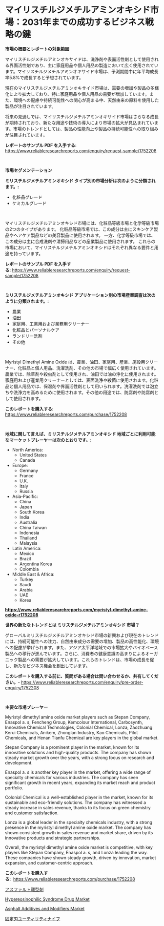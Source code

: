 <p><h1>マイリスチルジメチルアミンオキシド市場：2031年までの成功するビジネス戦略の鍵</h1></p><p><strong>市場の概要とレポートの対象範囲</strong></p>
<p><p>マイリスチルジメチルアミンオキサイドは、洗浄剤や表面活性剤として使用される界面活性剤であり、主に家庭用品や個人用品の製造において広く使用されています。マイリスチルジメチルアミンオキサイド市場は、予測期間中に年平均成長率5.8%で成長すると予想されています。</p><p>現在のマイリスチルジメチルアミンオキサイド市場は、需要の増加や製品の多様化により拡大しており、特に家庭用品や個人用品の需要が増加しています。また、環境への配慮や持続可能性への関心が高まる中、天然由来の原料を使用した製品が注目されています。</p><p>将来の見通しでは、マイリスチルジメチルアミンオキサイド市場はさらなる成長が期待されており、新たな用途や技術の導入により市場の拡大が見込まれています。市場のトレンドとしては、製品の性能向上や製品の持続可能性への取り組みが注目されています。</p></p>
<p><strong>レポートのサンプル PDF を入手する:</strong> <a href="https://www.reliableresearchreports.com/enquiry/request-sample/1752208">https://www.reliableresearchreports.com/enquiry/request-sample/1752208</a></p>
<p>&nbsp;</p>
<p><strong>市場セグメンテーション</strong></p>
<p><strong>ミリスチルジメチルアミンオキシド タイプ別の市場分析は次のように分類されます。:</strong></p>
<p><ul><li>化粧品グレード</li><li>ケミカルグレード</li></ul></p>
<p>&nbsp;</p>
<p><p>マイリスチルジメチルアミンオキシド市場には、化粧品等級市場と化学等級市場の2つのタイプがあります。 化粧品等級市場では、この成分は主にスキンケア製品やヘアケア製品などの美容製品に使用されます。 一方、化学等級市場では、この成分は主に合成洗剤や清掃用品などの産業製品に使用されます。 これらの市場において、マイリスチルジメチルアミンオキシドはそれぞれ異なる要件と用途を持っています。</p></p>
<p><strong>レポートのサンプル PDF を入手する:</strong>&nbsp;<a href="https://www.reliableresearchreports.com/enquiry/request-sample/1752208">https://www.reliableresearchreports.com/enquiry/request-sample/1752208</a></p>
<p>&nbsp;</p>
<p><strong> ミリスチルジメチルアミンオキシド アプリケーション別の市場産業調査は次のように分類されます。:</strong></p>
<p><ul><li>農業</li><li>油田</li><li>家庭用、工業用および業務用クリーナー</li><li>化粧品とパーソナルケア</li><li>ランドリー洗剤</li><li>その他</li></ul></p>
<p>&nbsp;</p>
<p><p>Myristyl Dimethyl Amine Oxide は、農業、油田、家庭用、産業、施設用クリーナー、化粧品と個人用品、洗濯洗剤、その他の市場で幅広く使用されています。農業では、除草剤や殺虫剤として使用され、油田では油の浄化に使用されます。家庭用および産業用クリーナーとしては、表面洗浄や殺菌に使用されます。化粧品と個人用品では、保湿剤や界面活性剤として用いられます。洗濯洗剤では泡立ちや洗浄力を高めるために使用されます。その他の用途では、防腐剤や防腐剤として使用されます。</p></p>
<p><strong>このレポートを購入する:</strong>&nbsp; <a href="https://www.reliableresearchreports.com/purchase/1752208">https://www.reliableresearchreports.com/purchase/1752208</a></p>
<p>&nbsp;</p>
<p><strong>地域に関して言えば、ミリスチルジメチルアミンオキシド 地域ごとに利用可能なマーケットプレーヤーは次のとおりです。:</strong></p>
<p><ul>
    <li>
        North America:
        <ul>
            <li>United States</li>
            <li>Canada</li>
        </ul>
    </li>
    <li>
        Europe:
        <ul>
            <li>Germany</li>
            <li>France</li>
            <li>U.K.</li>
            <li>Italy</li>
            <li>Russia</li>
        </ul>
    </li>
    <li>
        Asia-Pacific:
        <ul>
            <li>China</li>
            <li>Japan</li>
            <li>South Korea</li>
            <li>India</li>
            <li>Australia</li>
            <li>China Taiwan</li>
            <li>Indonesia</li>
            <li>Thailand</li>
            <li>Malaysia</li>
        </ul>
    </li>
    <li>
        Latin America:
        <ul>
            <li>Mexico</li>
            <li>Brazil</li>
            <li>Argentina Korea</li>
            <li>Colombia</li>
        </ul>
    </li>
    <li>
        Middle East & Africa:
        <ul>
            <li>Turkey</li>
            <li>Saudi</li>
            <li>Arabia</li>
            <li>UAE</li>
            <li>Korea</li>
        </ul>
    </li>
    </ul></p>
<p><strong><a href="https://www.reliableresearchreports.com/myristyl-dimethyl-amine-oxide-r1752208">https://www.reliableresearchreports.com/myristyl-dimethyl-amine-oxide-r1752208</a></strong>&nbsp;</p>
<p><strong>世界の新たなトレンドとは ミリスチルジメチルアミンオキシド 市場？</strong></p>
<p><p>グローバルミリスチルジメチルアミンオキシド市場の新興および現在のトレンドには、持続可能性への注力、自然由来成分の需要の増加、製品の高性能化、環境への配慮が挙げられます。また、アジア太平洋地域での市場拡大やバイオベース製品への移行が進んでいます。さらに、消費者の健康意識の高まりによるオーガニック製品への需要が拡大しています。これらのトレンドは、市場の成長を促し、新たなビジネス機会を創出しています。</p></p>
<p><strong>このレポートを購入する前に、質問がある場合は問い合わせるか、共有してください。</strong>- <a href="https://www.reliableresearchreports.com/enquiry/pre-order-enquiry/1752208">https://www.reliableresearchreports.com/enquiry/pre-order-enquiry/1752208</a></p>
<p>&nbsp;</p>
<p><strong>主要な市場プレーヤー</strong></p>
<p><p>Myristyl dimethyl amine oxide market players such as Stepan Company, Enaspol a. s, Fencheng Group, Kemcolour International, Carbosynth, Innovative Chemical Technologies, Colonial Chemical, Lonza, Zaozhuang Kerui Chemicals, Anikem, Zhonglan Industry, Kao Chemicals, Pilot Chemicals, and Henan Tianfu Chemical are key players in the global market.</p><p>Stepan Company is a prominent player in the market, known for its innovative solutions and high-quality products. The company has shown steady market growth over the years, with a strong focus on research and development.</p><p>Enaspol a. s is another key player in the market, offering a wide range of specialty chemicals for various industries. The company has seen significant growth in recent years, expanding its market reach and product portfolio.</p><p>Colonial Chemical is a well-established player in the market, known for its sustainable and eco-friendly solutions. The company has witnessed a steady increase in sales revenue, thanks to its focus on green chemistry and customer satisfaction.</p><p>Lonza is a global leader in the specialty chemicals industry, with a strong presence in the myristyl dimethyl amine oxide market. The company has shown consistent growth in sales revenue and market share, driven by its innovative products and strategic partnerships.</p><p>Overall, the myristyl dimethyl amine oxide market is competitive, with key players like Stepan Company, Enaspol a. s, and Lonza leading the way. These companies have shown steady growth, driven by innovation, market expansion, and customer-centric approach.</p></p>
<p><strong>このレポートを購入する:</strong>&nbsp;&nbsp;<a href="https://www.reliableresearchreports.com/purchase/1752208">https://www.reliableresearchreports.com/purchase/1752208</a></p>
<p><p><a href="https://medium.com/@roxanenader1/%E3%82%A2%E3%82%B9%E3%83%95%E3%82%A1%E3%83%AB%E3%83%88%E3%83%AA%E3%83%AA%E3%83%BC%E3%82%B9%E5%89%A4%E5%B8%82%E5%A0%B4%E8%AA%BF%E6%9F%BB%E3%83%AC%E3%83%9D%E3%83%BC%E3%83%88-%E3%81%9D%E3%81%AE%E6%AD%B4%E5%8F%B2%E3%81%A82024%E5%B9%B4%E3%81%8B%E3%82%892031%E5%B9%B4%E3%81%BE%E3%81%A7%E3%81%AE%E4%BA%88%E6%B8%AC-28b6ba6091ba">アスファルト離型剤</a></p><p><a href="https://www.linkedin.com/pulse/hypereosinophilic-syndrome-drug-market-offer-valuable-6j0pf?trackingId=lFthdEOVKddx0FspQw2m2Q%3D%3D">Hypereosinophilic Syndrome Drug Market</a></p><p><a href="https://www.linkedin.com/pulse/asphalt-additives-modifiers-market-insights-players-forecast-mdpzf?trackingId=LAHro4rn7YLbVokNEcQxjA%3D%3D">Asphalt Additives and Modifiers Market</a></p><p><a href="https://github.com/zoetazuur/Market-Research-Report-List-1/blob/main/833035419675.md">固定刃ユーティリティナイフ</a></p></p>